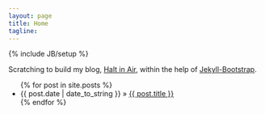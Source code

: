 ```yaml
---
layout: page
title: Home
tagline:
---
```

{% include JB/setup %}

Scratching to build my blog, [Halt in Air](http://malikey.github.io), within the help of [Jekyll-Bootstrap](http://jekyllbootstrap.com).


<ul class="posts">
  {% for post in site.posts %}
    <li><span>{{ post.date | date_to_string }}</span> &raquo; <a href="{{ BASE_PATH }}{{ post.url }}">{{ post.title }}</a></li>
  {% endfor %}
</ul>

